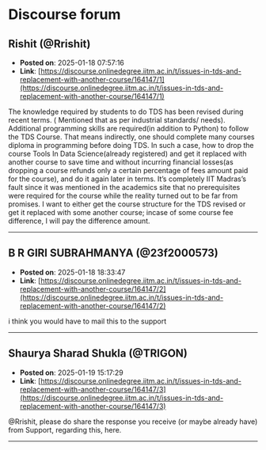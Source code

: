 # Discourse forum

## Rishit (@Rrishit)
- **Posted on**: 2025-01-18 07:57:16
- **Link**: [https://discourse.onlinedegree.iitm.ac.in/t/issues-in-tds-and-replacement-with-another-course/164147/1](https://discourse.onlinedegree.iitm.ac.in/t/issues-in-tds-and-replacement-with-another-course/164147/1)

The knowledge required by students to do TDS has been revised during recent terms. ( Mentioned that as per industrial standards/ needs).
Additional programming skills are required(in addition to Python) to follow the TDS Course. That means indirectly, one should complete many courses diploma in programming before doing TDS.
In such a case, how to drop the course Tools In Data Science(already registered) and get it replaced with another course to save time and without incurring financial losses(as dropping a course refunds only a certain percentage of fees amount paid for the course), and do it again later in terms. It’s completely IIT Madras’s fault since it was mentioned in the academics site that no prerequisites were required for the course while the reality turned out to be far from promises. I want to either get the course structure for the TDS revised or get it replaced with some another course; incase of some course fee difference, I will pay the difference amount.

---

## B R GIRI SUBRAHMANYA (@23f2000573)
- **Posted on**: 2025-01-18 18:33:47
- **Link**: [https://discourse.onlinedegree.iitm.ac.in/t/issues-in-tds-and-replacement-with-another-course/164147/2](https://discourse.onlinedegree.iitm.ac.in/t/issues-in-tds-and-replacement-with-another-course/164147/2)

i think you would have to mail this to the support

---

## Shaurya Sharad Shukla (@TRIGON)
- **Posted on**: 2025-01-19 15:17:29
- **Link**: [https://discourse.onlinedegree.iitm.ac.in/t/issues-in-tds-and-replacement-with-another-course/164147/3](https://discourse.onlinedegree.iitm.ac.in/t/issues-in-tds-and-replacement-with-another-course/164147/3)

@Rrishit, please do share the response you receive (or maybe already have) from Support, regarding this, here.

---

